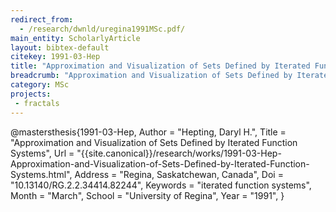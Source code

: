 ```yaml
---
redirect_from:
  - /research/dwnld/uregina1991MSc.pdf/
main_entity: ScholarlyArticle
layout: bibtex-default
citekey: 1991-03-Hep
title: "Approximation and Visualization of Sets Defined by Iterated Function Systems (1991)"
breadcrumb: "Approximation and Visualization of Sets Defined by Iterated Function Systems (1991)"
category: MSc
projects:
 - fractals
---
```

@mastersthesis{1991-03-Hep,
	Author =  "Hepting, Daryl H.",
	Title =  "Approximation and Visualization of Sets Defined by Iterated Function Systems",
	Url = \"{{site.canonical}}/research/works/1991-03-Hep-Approximation-and-Visualization-of-Sets-Defined-by-Iterated-Function-Systems.html\",
	Address =  "Regina, Saskatchewan, Canada",
	Doi =  "10.13140/RG.2.2.34414.82244",
	Keywords =  "iterated function systems",
	Month =  "March",
	School =  "University of Regina",
	Year =  "1991",
}
